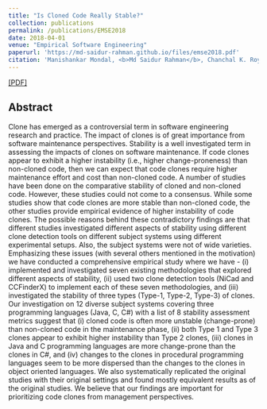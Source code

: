 ```yaml
---
title: "Is Cloned Code Really Stable?"
collection: publications
permalink: /publications/EMSE2018
date: 2018-04-01
venue: "Empirical Software Engineering"
paperurl: 'https://md-saidur-rahman.github.io/files/emse2018.pdf'
citation: 'Manishankar Mondal, <b>Md Saidur Rahman</b>, Chanchal K. Roy and Kevin A. Schneider  &quot;Is cloned code really stable?&quot; <i>Empirical Software Engineering (<b>EMSE</b>)</i>. 23(2), 693-770 (2018).'
---
```

[[PDF]](https://md-saidur-rahman.github.io/files/emse2018.pdf)

## Abstract
Clone has emerged as a controversial term in software engineering research and practice. The impact of clones is of great importance from software maintenance perspectives. Stability is a well investigated term in assessing the impacts of clones on software maintenance. If code clones appear to exhibit a higher instability (i.e., higher change-proneness) than non-cloned code, then we can expect that code clones require higher maintenance effort and cost than non-cloned code. A number of studies have been done on the comparative stability of cloned and non-cloned code. However, these studies could not come to a consensus. While some studies show that code clones are more stable than non-cloned code, the other studies provide empirical evidence of higher instability of code clones. The possible reasons behind these contradictory findings are that different studies investigated different aspects of stability using different clone detection tools on different subject systems using different experimental setups. Also, the subject systems were not of wide varieties. Emphasizing these issues (with several others mentioned in the motivation) we have conducted a comprehensive empirical study where we have - (i) implemented and investigated seven existing methodologies that explored different aspects of stability, (ii) used two clone detection tools (NiCad and CCFinderX) to implement each of these seven methodologies, and (iii) investigated the stability of three types (Type-1, Type-2, Type-3) of clones. Our investigation on 12 diverse subject systems covering three programming languages (Java, C, C#) with a list of 8 stability assessment metrics suggest that (i) cloned code is often more unstable (change-prone) than non-cloned code in the maintenance phase, (ii) both Type 1 and Type 3 clones appear to exhibit higher instability than Type 2 clones, (iii) clones in Java and C programming languages are more change-prone than the clones in C#, and (iv) changes to the clones in procedural programming languages seem to be more dispersed than the changes to the clones in object oriented languages. We also systematically replicated the original studies with their original settings and found mostly equivalent results as of the original studies. We believe that our findings are important for prioritizing code clones from management perspectives.